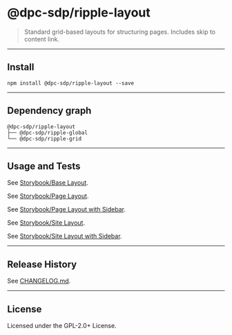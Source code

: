 # @dpc-sdp/ripple-layout

> Standard grid-based layouts for structuring pages. Includes skip to content
link.

--------------------------------------------------------------------------------

## Install

```shell
npm install @dpc-sdp/ripple-layout --save
```

--------------------------------------------------------------------------------

## Dependency graph

```shell
@dpc-sdp/ripple-layout
├── @dpc-sdp/ripple-global
└── @dpc-sdp/ripple-grid
```

--------------------------------------------------------------------------------

## Usage and Tests

See [Storybook/Base Layout](https://ripple-ripple-develop.lagoon.vicsdp.amazee.io/?selectedKind=Molecules/Layout&selectedStory=Base%20Layout).

See [Storybook/Page Layout](https://ripple-ripple-develop.lagoon.vicsdp.amazee.io/?selectedKind=Molecules/Layout&selectedStory=Page%20Layout).

See [Storybook/Page Layout with Sidebar](https://ripple-ripple-develop.lagoon.vicsdp.amazee.io/?selectedKind=Molecules/Layout&selectedStory=Page%20Layout%20with%20Sidebar).

See [Storybook/Site Layout](https://ripple-ripple-develop.lagoon.vicsdp.amazee.io/?selectedKind=Molecules/Layout&selectedStory=Site%20Layout).

See [Storybook/Site Layout with Sidebar](https://ripple-ripple-develop.lagoon.vicsdp.amazee.io/?selectedKind=Molecules/Layout&selectedStory=Site%20Layout%20with%20Sidebar).

--------------------------------------------------------------------------------

## Release History

See [CHANGELOG.md](./CHANGELOG.md).

--------------------------------------------------------------------------------

## License

Licensed under the GPL-2.0+ License.
